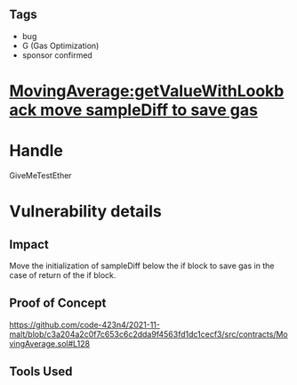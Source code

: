 ## Tags

- bug
- G (Gas Optimization)
- sponsor confirmed

# [MovingAverage:getValueWithLookback move sampleDiff  to save gas](https://github.com/code-423n4/2021-11-malt-findings/issues/212) 

# Handle

GiveMeTestEther


# Vulnerability details

## Impact
Move the initialization of sampleDiff below the if block to save gas in the case of return of the if block.

## Proof of Concept
https://github.com/code-423n4/2021-11-malt/blob/c3a204a2c0f7c653c6c2dda9f4563fd1dc1cecf3/src/contracts/MovingAverage.sol#L128

## Tools Used

